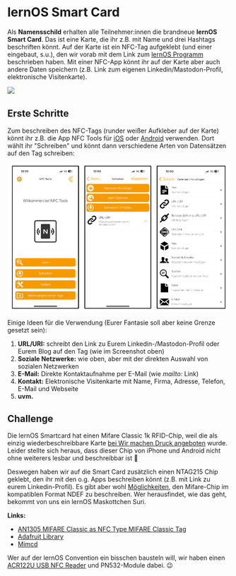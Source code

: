 # lernOS Smart Card

Als **Namensschild** erhalten alle Teilnehmer:innen die brandneue **lernOS Smart Card**. Das ist eine Karte, die ihr z.B. mit Name und drei Hashtags beschriften könnt. Auf der Karte ist ein NFC-Tag aufgeklebt (und einer eingebaut, s.u.), den wir vorab mit dem Link zum [lernOS Programm](https://pretalx.com/loscon24/schedule/) beschrieben haben. Mit einer NFC-App könnt ihr auf der Karte aber auch andere Daten speichern (z.B. Link zum eigenen Linkedin/Mastodon-Profil, elektronische Visitenkarte).

![](./img/lernos-smart-card.png)

## Erste Schritte
Zum beschreiben des NFC-Tags (runder weißer Aufkleber auf der Karte) könnt ihr z.B. die App NFC Tools für [iOS](https://apps.apple.com/de/app/nfc21-tools/id1496636288) oder [Android](https://play.google.com/store/apps/details?id=com.wakdev.wdnfc&hl=de&pli=1) verwenden. Dort wählt ihr "Schreiben" und könnt dann verschiedene Arten von Datensätzen auf den Tag schreiben:

![](./img/lernos-tag-app.png)

Einige Ideen für die Verwendung (Eurer Fantasie soll aber keine Grenze gesetzt sein):

1. **URL/URI:** schreibt den Link zu Eurem Linkedin-/Mastodon-Profil oder Eurem Blog auf den Tag (wie im Screenshot oben)
1. **Soziale Netzwerke:** wie oben, aber mit der direkten Auswahl von sozialen Netzwerken
1. **E-Mail:** Direkte Kontaktaufnahme per E-Mail (wie *mailto:* Link)
1. **Kontakt:** Elektronische Visitenkarte mit Name, Firma, Adresse, Telefon, E-Mail und Webseite
1. **uvm.**

## Challenge
Die lernOS Smartcard hat einen Mifare Classic 1k RFID-Chip, weil die als einzig wiederbeschreibbare Karte [bei Wir machen Druck angeboten](https://www.wir-machen-druck.de/bedruckte-rfid-plastikkarten-extrem-guenstig,category,14294.html) wurde. Leider stellte sich heraus, dass dieser Chip von iPhone und Android nicht ohne weiterers lesbar und beschreibbar ist 🥲

Deswegen haben wir auf die Smart Card zusätzlich einen NTAG215 Chip geklebt, den ihr mit den o.g. Apps beschreiben könnt (z.B. mit Link zu eurem Linkedin-Profil). Es gibt aber wohl [Möglichkeiten](https://stackoverflow.com/questions/28575454/format-read-write-ndef-mifare-1k-card-using-libnfc), den Mifare-Chip im kompatiblen Format NDEF zu beschreiben. Wer herausfindet, wie das geht, bekommt von uns ein lernOS Maskottchen Suri.

**Links:**

- [AN1305 MIFARE Classic as NFC Type MIFARE Classic Tag](https://www.nxp.com/docs/en/application-note/AN1305.pdf)
- [Adafruit Library](https://github.com/adafruit/Adafruit-PN532/blob/master/examples/mifareclassic_formatndef/mifareclassic_formatndef.ino)
- [Mimcd](https://code.google.com/archive/p/micmd/)

Wer auf der lernOS Convention ein bisschen bausteln will, wir haben einen [ACR122U USB NFC Reader](https://www.acs.com.hk/en/products/3/acr122u-usb-nfc-reader/) und PN532-Module dabei. 😉